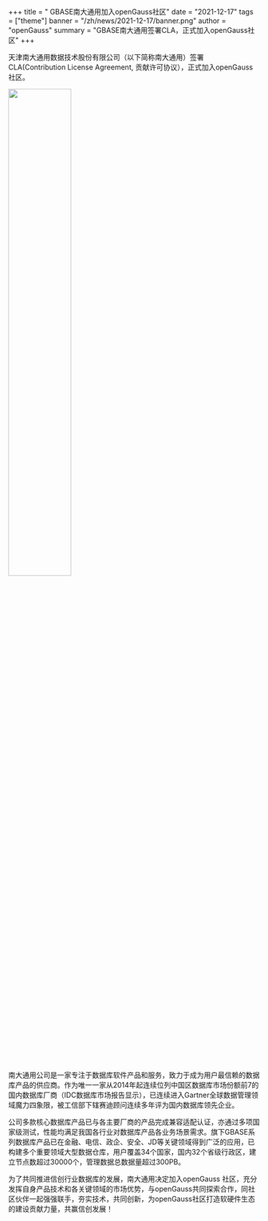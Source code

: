 ﻿+++
title = " GBASE南大通用加入openGauss社区"
date = "2021-12-17"
tags = ["theme"]
banner = "/zh/news/2021-12-17/banner.png"
author = "openGauss"
summary = "GBASE南大通用签署CLA，正式加入openGauss社区"
+++


天津南大通用数据技术股份有限公司（以下简称南大通用）签署CLA(Contribution License Agreement, 贡献许可协议），正式加入openGauss 社区。


<img src="/zh/news/2021-12-17/banner.png" style="width: 50%">


南大通用公司是一家专注于数据库软件产品和服务，致力于成为用户最信赖的数据库产品的供应商。作为唯一一家从2014年起连续位列中国区数据库市场份额前7的国内数据库厂商（IDC数据库市场报告显示），已连续进入Gartner全球数据管理领域魔力四象限，被工信部下辖赛迪顾问连续多年评为国内数据库领先企业。


公司多款核心数据库产品已与各主要厂商的产品完成兼容适配认证，亦通过多项国家级测试，性能均满足我国各行业对数据库产品各业务场景需求。旗下GBASE系列数据库产品已在金融、电信、政企、安全、JD等关键领域得到广泛的应用，已构建多个重要领域大型数据仓库，用户覆盖34个国家，国内32个省级行政区，建立节点数超过30000个，管理数据总数据量超过300PB。


为了共同推进信创行业数据库的发展，南大通用决定加入openGauss 社区，充分发挥自身产品技术和各关键领域的市场优势，与openGauss共同探索合作，同社区伙伴一起强强联手，夯实技术，共同创新，为openGauss社区打造软硬件生态的建设贡献力量，共赢信创发展！